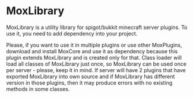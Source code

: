 # MoxLibrary
MoxLibrary is a utility library for spigot/bukkit minecraft server plugins. To use it, you need to add dependency into your project.

Please, if you want to use it in multiple plugins or use other MoxPlugins, download and install MoxCore and use it as dependency because this plugin extends MoxLibrary and is created only for that. Class loader will load all classes of MoxLibrary just once, so MoxLibrary can be used once per server - please, keep it in mind. If server will have 2 plugins that have exported MoxLibrary into own source and if MoxLibrary has different version in those plugins, then it may produce errors with no existing methods in some classes.
